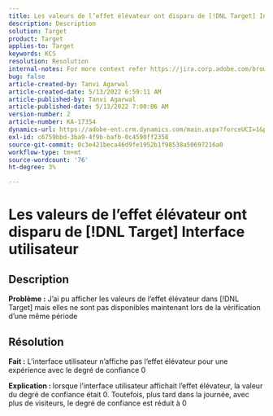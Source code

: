 ```yaml
---
title: Les valeurs de l’effet élévateur ont disparu de [!DNL Target] Interface utilisateur
description: Description
solution: Target
product: Target
applies-to: Target
keywords: KCS
resolution: Resolution
internal-notes: For more context refer https://jira.corp.adobe.com/browse/TGT-41844
bug: false
article-created-by: Tanvi Agarwal
article-created-date: 5/13/2022 6:59:11 AM
article-published-by: Tanvi Agarwal
article-published-date: 5/13/2022 7:00:06 AM
version-number: 2
article-number: KA-17354
dynamics-url: https://adobe-ent.crm.dynamics.com/main.aspx?forceUCI=1&pagetype=entityrecord&etn=knowledgearticle&id=00812730-8ad2-ec11-a7b5-00224809c27a
exl-id: c6759bbd-3ba9-4f9b-bafb-0c4590ff2358
source-git-commit: 0c3e421beca46d9fe1952b1f98538a50697216a0
workflow-type: tm+mt
source-wordcount: '76'
ht-degree: 3%

---
```


# Les valeurs de l’effet élévateur ont disparu de [!DNL Target] Interface utilisateur

## Description


<b>Problème :</b> J’ai pu afficher les valeurs de l’effet élévateur dans [!DNL Target] mais elles ne sont pas disponibles maintenant lors de la vérification d’une même période


## Résolution




<b>Fait :</b> L’interface utilisateur n’affiche pas l’effet élévateur pour une expérience avec le degré de confiance 0



<b>Explication : </b>lorsque l’interface utilisateur affichait l’effet élévateur, la valeur du degré de confiance était 0. Toutefois, plus tard dans la journée, avec plus de visiteurs, le degré de confiance est réduit à 0
